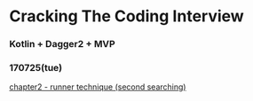 # Cracking The Coding Interview

### Kotlin + Dagger2 + MVP


### 170725(tue)
[chapter2 - runner technique (second searching)](https://github.com/Wbreadboy/CTCI/blob/master/app/src/main/java/www/breadboy/com/ctci/question2_runner/linkedlist/LinkedList.kt)
